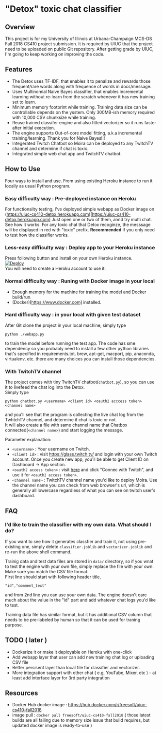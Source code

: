 # "Detox" toxic chat classifier

## Overview

This project is for my University of Illinois at Urbana-Champaign MCS-DS Fall 2018 CS410 project submission. It is required by UIUC that the project need to be uploaded on public Git repository. After getting grade by UIUC, I'm going to keep working on improving the code.

## Features

* The Detox uses TF-IDF, that enables it to penalize and rewards those frequent/rare words along with frequence of words in docs/message.
* Uses Multinomial Naive Bayes classifier, that enables incremental learning without re-learn from the scratch whenever it has new training set to learn.
* Minimum memory footprint while training. Training data size can be controllable depends on the ysstem. Only 300MB-ish memory required with 10,000 CSV chunksize while training.
* Reuse trained classifer engine and also fitted vectorizer so it runs faster after initial execution.
* The engine supports Out-of-core model fitting, a.k.a incremental training/learning. Thank you for Naive Bayes!!!
* Integerated Twitch Chatbot so Moira can be deployed to any TwitchTV channel and determine if chat is toxic.
* Integrated simple web chat app and TwitchTV chatbot.


## How to Use

Four ways to install and use. From using existing Heroku instance to run it locally as usual Python program. 

### Easy difficulty way : Pre-deployed instance on Heroku

For functionality testing, I've deployed simple webapp as Docker image on (https://uiuc-cs410-detox.herokuapp.com)[https://uiuc-cs410-detox.herokuapp.com]
Just open one or two of them, annd try multi chat. See how it works. For any toxic chat that Detox recoginze, the messsage will be displayed in red with "toxic" prefix. **Recommended** if you only need to test how the classifier works.


### Less-easy difficulty way : Deploy app to your Heroku instance

Press following button and install on your own Heroku instance.<br/>
[![Deploy](https://www.herokucdn.com/deploy/button.svg)](https://heroku.com/deploy) <br/>
You will need to create a Heroku account to use it.

### Normal difficulty way : Runing with Docker image in your local

* Enough memory for the machine for training the model and Docker build/run.
* (Docker)[https://www.docker.com] installed.


### Hard difficulty way : in your local with given test dataset

After Git clone the project in your local machine, simply type

```
python ./webapp.py
```

to train the model before running the test app. The code has sme dependency so you probably need to install a few other python libraries that's specified in requirements.txt. brew, apt-get, macport, pip, anaconda, virtualenv, etc. there are many choices you can install those dependencies.



### With TwitchTV channel

The project comes with tiny TwitchTV chatbot(`chatbot.py`), so you can use it to livefeed the chat log into the Detox.<br/>
Simply type

```
python chatbot.py <username> <client id> <oauth2 acccess token> <channel name>
```
and you'll see that the program is collecting the live chat log from the TwhtchTV channel, and determine if chat is toxic or not.<br/>
It will also create a file with same channel name that Chatbox connected(`<channel name>`) and start logging the message.

Parameter explanation:

* `<username>` : Your username on Twitch. 
* `<client id>` : visit https://glass.twitch.tv/ and login with your own Twitch account. Once you create new app, you'll be able to get Client ID on Dashboard -> App section. <br/>
* `<oauth2 access token>` : visit [here](https://twitchapps.com/tmi/#access_token=flwh72scl6503e6bs2xnwl6g6l5jeu&scope=chat%3Aread+chat%3Aedit+channel%3Amoderate+chat_login&token_type=bearer) and click "Connec with Twitch", and use it for `<oauth2 access token>`.
* `<channel name>` : TwitchTV channel name you'd like to deploy Moira. Use the channel name you can check from web browser's url, which is generally all lowercase regardless of what you can see on twitch user's dashboard.


## FAQ

### I'd like to train the classifier with my own data. What should I do?

If you want to see how it generates classfier and train it, not using pre-existing one, simply delete `classifier.joblib` and `vectorizer.joblib` and re-run the above shell command.

Trainig data and test data files are stored in `data/` directory, so if you wnat to test the engine with your own file, simply replace the file with your own. Make sure you match the CSV file format. <br/>
First line should start with following header title,

```
"id","comment_text" 
```
and from 2nd line you can use your own data. The engine doesn't care much about the value in the "id" part and add whatever chat logs you'd like to test.

Training data file has similar format, but it has additional CSV column that needs to be pre-labeled by human so that it can be used for traning purpose.

## TODO ( later )
* Dockerize it or make it deployable on Heroku with one-click
* Add webapp layer that user can add new training chat log or uploading CSV file
* Better persisent layer than local file for classifier and vectorizer.
* More integration support with other chat ( e.g, YouTube, Mixer, etc ) - at least add interface layer for 3rd party integration

## Resources

* Docker Hub docker image : https://hub.docker.com/r/freesoft/uiuc-cs410-fall2018
 * image pull : `docker pull freesoft/uiuc-cs410-fall2018` ( those latest builds are all failing due to memory size issue that build requires, but updated docker image is ready-to-use )
 